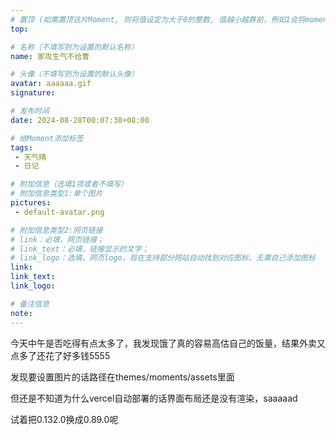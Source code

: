 ```yaml
---
# 置顶 (如需置顶这片Moment, 则将值设定为大于0的整数, 值越小越靠前，例如1会将moment放在最顶端)
top: 

# 名称（不填写则为设置的默认名称）
name: 家攻生气不给曹

# 头像（不填写则为设置的默认头像）
avatar: aaaaaa.gif
signature: 

# 发布时间
date: 2024-08-28T00:07:38+08:00

# 给Moment添加标签
tags:
 - 天气晴
 - 日记

# 附加信息（选填1项或者不填写）
# 附加信息类型1:单个图片
pictures:
 - default-avatar.png

# 附加信息类型2:网页链接
# link：必填，网页链接；
# link_text：必填，链接显示的文字；
# link_logo：选填，网页logo，现在支持部分网站自动找到对应图标，无需自己添加图标
link:
link_text:
link_logo:

# 备注信息
note:
---
```


<!-- 下面开始写正文 -->

今天中午是否吃得有点太多了，我发现饿了真的容易高估自己的饭量，结果外卖又点多了还花了好多钱5555

发现要设置图片的话路径在themes/moments/assets里面

但还是不知道为什么vercel自动部署的话界面布局还是没有渲染，saaaaad

试着把0.132.0换成0.89.0呢